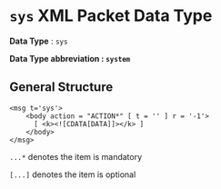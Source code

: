 `sys` XML Packet Data Type
==========================

__Data Type__              : `sys`

__Data Type abbreviation : `system`__

## General Structure

```
<msg t='sys'>
    <body action = "ACTION*" [ t = '' ] r = '-1'> 
      [ <k><![CDATA[DATA]]></k> ]
	</body>
</msg>
```

`...*` denotes the item is mandatory

`[...]` denotes the item is optional
